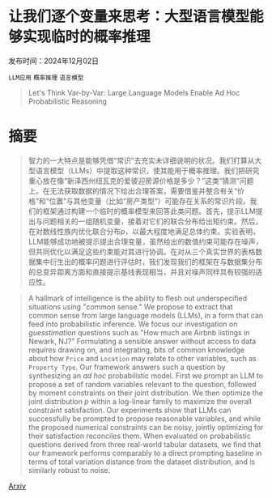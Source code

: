 # 让我们逐个变量来思考：大型语言模型能够实现临时的概率推理

发布时间：2024年12月02日

`LLM应用` `概率推理` `语言模型`

> Let's Think Var-by-Var: Large Language Models Enable Ad Hoc Probabilistic Reasoning

# 摘要

> 智力的一大特点是能够凭借“常识”去充实未详细说明的状况。我们打算从大型语言模型（LLMs）中提取这种常识，使其能用于概率推理。我们把研究重心放在像“新泽西州纽瓦克的爱彼迎房源价格是多少？”这类“猜测”问题上。在无法获取数据的情况下给出合理答案，需要借鉴并整合有关“价格”和“位置”与其他变量（比如“房产类型”）可能存在关系的常识片段。我们的框架通过构建一个临时的概率模型来回答此类问题。首先，提示LLM提出与问题相关的一组随机变量，接着对它们的联合分布给出矩约束。然后，在对数线性族内优化联合分布$p$，以最大程度地满足总体约束。实验表明，LLM能够成功地被提示提出合理变量，虽然给出的数值约束可能存在噪声，但共同优化以满足这些约束能对其进行协调。在对从三个真实世界的表格数据集中衍生出的概率问题进行评估时，我们发现我们的框架在与数据集分布的总变异距离方面和直接提示基线表现相当，并且对噪声同样具有较强的适应性。

> A hallmark of intelligence is the ability to flesh out underspecified situations using "common sense." We propose to extract that common sense from large language models (LLMs), in a form that can feed into probabilistic inference. We focus our investigation on $\textit{guesstimation}$ questions such as "How much are Airbnb listings in Newark, NJ?" Formulating a sensible answer without access to data requires drawing on, and integrating, bits of common knowledge about how $\texttt{Price}$ and $\texttt{Location}$ may relate to other variables, such as $\texttt{Property Type}$. Our framework answers such a question by synthesizing an $\textit{ad hoc}$ probabilistic model. First we prompt an LLM to propose a set of random variables relevant to the question, followed by moment constraints on their joint distribution. We then optimize the joint distribution $p$ within a log-linear family to maximize the overall constraint satisfaction. Our experiments show that LLMs can successfully be prompted to propose reasonable variables, and while the proposed numerical constraints can be noisy, jointly optimizing for their satisfaction reconciles them. When evaluated on probabilistic questions derived from three real-world tabular datasets, we find that our framework performs comparably to a direct prompting baseline in terms of total variation distance from the dataset distribution, and is similarly robust to noise.

[Arxiv](https://arxiv.org/abs/2412.02081)